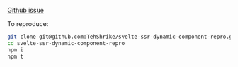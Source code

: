 [Github issue](https://github.com/sveltejs/svelte/issues/1222)

To reproduce:

```sh
git clone git@github.com:TehShrike/svelte-ssr-dynamic-component-repro.git
cd svelte-ssr-dynamic-component-repro
npm i
npm t
```
